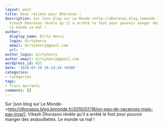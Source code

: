 ```yaml
---
layout: post
title: Deux rations pour Dhorasoo !
description: Sur [son blog sur Le Monde->http://dhorasoo.blog.lemonde.fr/2010/07/18/un-peu-de-vacances-mais-pas-trop/],
  Vikash Dhorasoo révèle qu'il a arrêté le foot pour pouvoir manger des andouillettes.
  Le monde va mal !
author:
  display_name: Dirty Henry
  login: dirtyhenry
  email: dirtyhenry@gmail.com
  url: ''
author_login: dirtyhenry
author_email: dirtyhenry@gmail.com
wordpress_id: 653
date: '2010-07-19 16:14:18 +0200'
categories:
- Catégories
tags:
- Trucs marrants
comments: []
---
```

Sur [son blog sur Le Monde->http://dhorasoo.blog.lemonde.fr/2010/07/18/un-peu-de-vacances-mais-pas-trop/], Vikash Dhorasoo révèle qu'il a arrêté le foot pour pouvoir manger des andouillettes. Le monde va mal !
